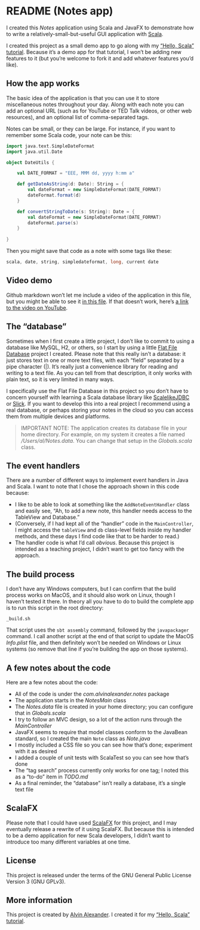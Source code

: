 # README (Notes app)

I created this *Notes* application using Scala and JavaFX
to demonstrate how to write a relatively-small-but-useful
GUI application with [Scala](http://scala-lang.org/).

I created this project as a small demo app to go along with
my [“Hello, Scala” tutorial](http://hello-scala.com/). Because
it’s a demo app for that tutorial, I won’t be adding new features 
to it (but you’re welcome to fork it and add whatever features 
you’d like).


## How the app works

The basic idea of the application is that you can use it to store
miscellaneous notes throughout your day. Along with each note you
can add an optional URL (such as for YouTube or TED Talk videos,
or other web resources), and an optional list of comma-separated tags.

Notes can be small, or they can be large. For instance, if you want to
remember some Scala code, your note can be this:

```scala
import java.text.SimpleDateFormat
import java.util.Date

object DateUtils {

    val DATE_FORMAT = "EEE, MMM dd, yyyy h:mm a"

    def getDateAsString(d: Date): String = {
        val dateFormat = new SimpleDateFormat(DATE_FORMAT)
        dateFormat.format(d)
    }

    def convertStringToDate(s: String): Date = {
        val dateFormat = new SimpleDateFormat(DATE_FORMAT)
        dateFormat.parse(s)
    }
    
}
```

Then you might save that code as a note with some tags like these:

```scala
scala, date, string, simpledateformat, long, current date
```


## Video demo

Github markdown won’t let me include a video of the application in this
file, but you might be able to see it [in this file](README-Video.html).
If that doesn’t work, here’s
[a link to the video on YouTube](https://youtu.be/3vI1l97ETxw).


## The “database”

Sometimes when I first create a little project, I don’t like to commit
to using a database like MySQL, H2, or others, so I start by using a little
[Flat File Database](https://github.com/alvinj/ScalaFlatFileDatabase) 
project I created. Please note that this really isn’t a database:
it just stores text in one or more text files, with each “field” separated by a
pipe character (|). It’s really just a convenience library for reading and
writing to a text file. As you can tell from that description, it only
works with plain text, so it is very limited in many ways.

I specifically use the Flat File Database in this project so you don’t
have to concern yourself with learning a Scala database library like
[ScalelikeJDBC](http://scalikejdbc.org/) 
or [Slick](http://slick.lightbend.com/). If you want to develop this
into a real project I recommend using a real database, or perhaps 
storing your notes in the cloud so you can access them from multiple
devices and platforms.

>IMPORTANT NOTE: The application creates its database file in your
home directory. For example, on my system it creates a file named
*/Users/al/Notes.data*. You can change that setup in the *Globals.scala*
class.


## The event handlers

There are a number of different ways to implement event handlers in Java and Scala.
I want to note that I chose the approach shown in this code because:

- I like to be able to look at something like the `AddNoteEventHandler` class and
  easily see, “Ah, to add a new note, this handler needs access to the TableView and
  Database.”
- (Conversely, if I had kept all of the “handler” code in the `MainController`,
  I might access the `tableView` and `db` class-level fields inside my handler
  methods, and these days I find code like that to be harder to read.)
- The handler code is what I’d call *obvious*. Because this project is intended as a
  teaching project, I didn’t want to get too fancy with the approach.


## The build process

I don’t have any Windows computers, but I can confirm that the build process
works on MacOS, and it should also work on Linux, though I haven’t tested it
there. In theory all you have to do to build the complete app is to run this
script in the root directory:

````
_build.sh
````

That script uses the `sbt assembly` command, followed by the `javapackager`
command. I call another script at the end of that script to update the
MacOS *Info.plist* file, and then definitely won’t be needed on Windows or
Linux systems (so remove that line if you’re building the app on those
systems).


## A few notes about the code

Here are a few notes about the code:

- All of the code is under the *com.alvinalexander.notes* package
- The application starts in the *NotesMain* class
- The *Notes.data* file is created in your home directory; you can configure that
  in *Globals.scala*
- I try to follow an MVC design, so a lot of the action runs through the
  *MainController*
- JavaFX seems to require that model classes conform to the JavaBean standard,
  so I created the main `Note` class as *Note.java* 
- I mostly included a CSS file so you can see how that’s done; experiment with 
  it as desired
- I added a couple of unit tests with ScalaTest so you can see how that’s done
- The “tag search” process currently only works for one tag; I noted this as a
  “to-do” item in *TODO.md*
- As a final reminder, the “database” isn’t really a database, it’s a single
  text file


## ScalaFX

Please note that I could have used [ScalaFX](http://www.scalafx.org/) for this
project, and I may eventually release a rewrite of it using ScalaFX. But because
this is intended to be a demo application for new Scala developers, I didn’t want
to introduce too many different variables at one time.


## License

This project is released under the terms of the GNU General Public License Version 3
(GNU GPLv3).


## More information

This project is created by [Alvin Alexander](https://alvinalexander.com). I created 
it for my [“Hello, Scala” tutorial](http://hello-scala.com/).




